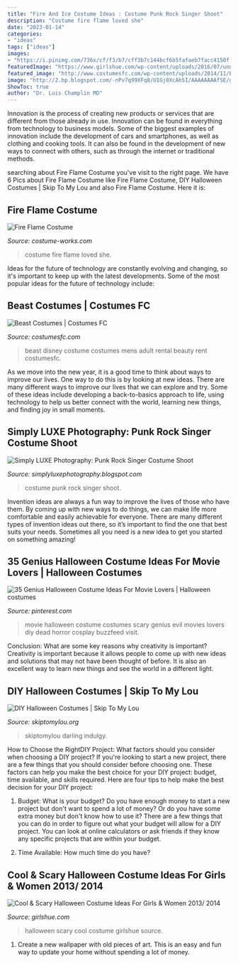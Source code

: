 ```yaml
---
title: "Fire And Ice Costume Ideas : Costume Punk Rock Singer Shoot"
description: "Costume fire flame loved she"
date: "2023-01-14"
categories:
- "ideas"
tags: ["ideas"]
images:
- "https://i.pinimg.com/736x/cf/f3/b7/cff3b7c144bcf6b5fafaeb7facc4150f.jpg"
featuredImage: "https://www.girlshue.com/wp-content/uploads/2016/07/unnamed-file-2401.jpg"
featured_image: "http://www.costumesfc.com/wp-content/uploads/2014/11/Beast-Costumes.jpg"
image: "http://2.bp.blogspot.com/-nPv7q99XFq8/UIGj0XcAh5I/AAAAAAAAfSE/gwDyImyZS0I/s1600/bellahallowsl3.jpg"
ShowToc: true
author: "Dr. Luis Champlin MD"
---
```



Innovation is the process of creating new products or services that are different from those already in use. Innovation can be found in everything from technology to business models. Some of the biggest examples of innovation include the development of cars and smartphones, as well as clothing and cooking tools. It can also be found in the development of new ways to connect with others, such as through the internet or traditional methods.

	

		
searching about Fire Flame Costume you've visit to the right page. We have 6 Pics about Fire Flame Costume like Fire Flame Costume, DIY Halloween Costumes | Skip To My Lou and also Fire Flame Costume. Here it is:
		
    
## Fire Flame Costume

<img loading=lazy src="https://photos.costume-works.com/full/fire_flame.jpg" onerror="this.onerror=null;this.src='https://tse2.mm.bing.net/th?id=OIP.7GaqiTvWLVDZytCVaWXCuQHaNN&amp;pid=15.1';" alt="Fire Flame Costume">

_Source: costume-works.com_

>costume fire flame loved she. 

	

Ideas for the future of technology are constantly evolving and changing, so it's important to keep up with the latest developments. Some of the most popular ideas for the future of technology include: 

    
## Beast Costumes | Costumes FC

<img loading=lazy src="http://www.costumesfc.com/wp-content/uploads/2014/11/Beast-Costumes.jpg" onerror="this.onerror=null;this.src='https://tse1.mm.bing.net/th?id=OIP.ta3Uaj5gmpWB908j_OdfuwHaKl&amp;pid=15.1';" alt="Beast Costumes | Costumes FC">

_Source: costumesfc.com_

>beast disney costume costumes mens adult rental beauty rent costumesfc. 

	

As we move into the new year, it is a good time to think about ways to improve our lives. One way to do this is by looking at new ideas. There are many different ways to improve our lives that we can explore and try. Some of these ideas include developing a back-to-basics approach to life, using technology to help us better connect with the world, learning new things, and finding joy in small moments.

    
## Simply LUXE Photography: Punk Rock Singer Costume Shoot

<img loading=lazy src="http://2.bp.blogspot.com/-nPv7q99XFq8/UIGj0XcAh5I/AAAAAAAAfSE/gwDyImyZS0I/s1600/bellahallowsl3.jpg" onerror="this.onerror=null;this.src='https://tse3.mm.bing.net/th?id=OIP.iI6yU3b5MJUcIWDbRHYdywHaLK&amp;pid=15.1';" alt="Simply LUXE Photography: Punk Rock Singer Costume Shoot">

_Source: simplyluxephotography.blogspot.com_

>costume punk rock singer shoot. 

	

Invention ideas are always a fun way to improve the lives of those who have them. By coming up with new ways to do things, we can make life more comfortable and easily achievable for everyone. There are many different types of invention ideas out there, so it’s important to find the one that best suits your needs. Sometimes all you need is a new idea to get you started on something amazing!

    
## 35 Genius Halloween Costume Ideas For Movie Lovers | Halloween Costumes

<img loading=lazy src="https://i.pinimg.com/736x/cf/f3/b7/cff3b7c144bcf6b5fafaeb7facc4150f.jpg" onerror="this.onerror=null;this.src='https://tse1.mm.bing.net/th?id=OIP.7VjkVCTqbhfKlV2WwwNk1AHaIn&amp;pid=15.1';" alt="35 Genius Halloween Costume Ideas For Movie Lovers | Halloween costumes">

_Source: pinterest.com_

>movie halloween costume costumes scary genius evil movies lovers diy dead horror cosplay buzzfeed visit. 

	

Conclusion: What are some key reasons why creativity is important?
Creativity is important because it allows people to come up with new ideas and solutions that may not have been thought of before. It is also an excellent way to learn new things and see the world in a different light.

    
## DIY Halloween Costumes | Skip To My Lou

<img loading=lazy src="https://www.skiptomylou.org/wp-content/uploads/2014/10/no-sew-witch-costume-skiptomylou-2.jpg" onerror="this.onerror=null;this.src='https://tse1.mm.bing.net/th?id=OIP.AhDGPe4bvhuPCkiKD5YMPwHaLH&amp;pid=15.1';" alt="DIY Halloween Costumes | Skip To My Lou">

_Source: skiptomylou.org_

>skiptomylou darling indulgy. 

	

How to Choose the RightDIY Project: What factors should you consider when choosing a DIY project?
If you're looking to start a new project, there are a few things that you should consider before choosing one. These factors can help you make the best choice for your DIY project: budget, time available, and skills required. Here are four tips to help make the best decision for your DIY project:
1. Budget: What is your budget? Do you have enough money to start a new project but don't want to spend a lot of money? Or do you have some extra money but don't know how to use it? There are a few things that you can do in order to figure out what your budget will allow for a DIY project. You can look at online calculators or ask friends if they know any specific projects that are within your budget.

2. Time Available: How much time do you have?

    
## Cool &amp; Scary Halloween Costume Ideas For Girls &amp; Women 2013/ 2014

<img loading=lazy src="https://www.girlshue.com/wp-content/uploads/2016/07/unnamed-file-2401.jpg" onerror="this.onerror=null;this.src='https://tse4.mm.bing.net/th?id=OIP.IZcf0QvlRapHm4Tt6qUnZAAAAA&amp;pid=15.1';" alt="Cool &amp; Scary Halloween Costume Ideas For Girls &amp; Women 2013/ 2014">

_Source: girlshue.com_

>halloween scary cool costume girlshue source. 

	

1. Create a new wallpaper with old pieces of art. This is an easy and fun way to update your home without spending a lot of money.

